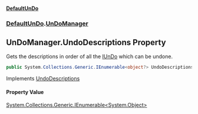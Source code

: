 #### [DefaultUnDo](../../index.md 'index')
### [DefaultUnDo](../../index.md#DefaultUnDo 'DefaultUnDo').[UnDoManager](index.md 'DefaultUnDo\.UnDoManager')

## UnDoManager\.UndoDescriptions Property

Gets the descriptions in order of all the [IUnDo](../IUnDo/index.md 'DefaultUnDo\.IUnDo') which can be undone\.

```csharp
public System.Collections.Generic.IEnumerable<object?> UndoDescriptions { get; }
```

Implements [UndoDescriptions](../IUnDoManager/UndoDescriptions.md 'DefaultUnDo\.IUnDoManager\.UndoDescriptions')

#### Property Value
[System\.Collections\.Generic\.IEnumerable&lt;](https://docs.microsoft.com/en-us/dotnet/api/System.Collections.Generic.IEnumerable-1 'System\.Collections\.Generic\.IEnumerable\`1')[System\.Object](https://docs.microsoft.com/en-us/dotnet/api/System.Object 'System\.Object')[&gt;](https://docs.microsoft.com/en-us/dotnet/api/System.Collections.Generic.IEnumerable-1 'System\.Collections\.Generic\.IEnumerable\`1')